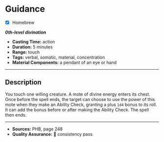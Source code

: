 # Guidance
- [x] Homebrew

***0th-level divination***
- **Casting Time:** action
- **Duration:** 5 minutes
- **Range:** touch
- **Tags:** verbal, somatic, material, concentration
- **Material Components:** a pendant of an eye or hand

---

## Description
You touch one willing creature.
A mote of divine energy enters its chest.
Once before the spell ends, the target can choose to use the power of this mote when they make an Ability Check, granting a plus `1d4` bonus to its roll.
It can add the bonus before or after making the Ability Check.
The spell then ends.

---

- **Sources:** PHB, page 248
- **Quality Assurance:** :star2: consistency pass
